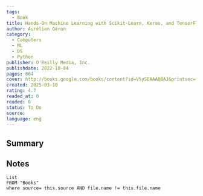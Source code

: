 ```yaml
---
tags:
  - Book
title: Hands-On Machine Learning with Scikit-Learn, Keras, and TensorFlow
author: Aurélien Géron
category:
  - Computers
  - ML
  - DS
  - Python
publisher: O'Reilly Media, Inc.
publishdate: 2022-10-04
pages: 864
cover: http://books.google.com/books/content?id=V5ySEAAAQBAJ&printsec=frontcover&img=1&zoom=1&edge=curl&source=gbs_api
created: 2025-03-10
rating: 4.7
readed_at: 0
readed: 0
status: To Do
source: 
language: eng
---
```

## Summary


## Notes
```dataview
List 
FROM "Books"
where source= this.source AND file.name != this.file.name
```